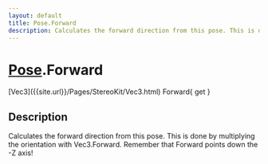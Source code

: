 ```yaml
---
layout: default
title: Pose.Forward
description: Calculates the forward direction from this pose. This is done by multiplying the orientation with Vec3.Forward. Remember that Forward points down the -Z axis!
---
```

# [Pose]({{site.url}}/Pages/StereoKit/Pose.html).Forward

<div class='signature' markdown='1'>
[Vec3]({{site.url}}/Pages/StereoKit/Vec3.html) Forward{ get }
</div>

## Description
Calculates the forward direction from this pose. This is done by
multiplying the orientation with Vec3.Forward. Remember that Forward points
down the -Z axis!

